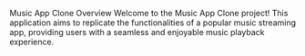 Music App Clone
Overview
Welcome to the Music App Clone project! This application aims to replicate the functionalities of a popular music streaming app, providing users with a seamless and enjoyable music playback experience.
